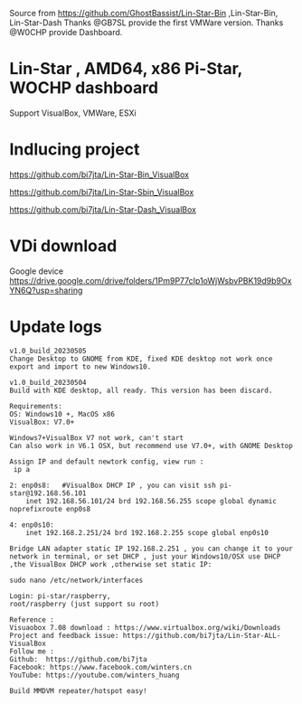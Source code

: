 Source from https://github.com/GhostBassist/Lin-Star-Bin ,Lin-Star-Bin, Lin-Star-Dash
  Thanks @GB7SL provide the first VMWare version.
  Thanks @W0CHP provide Dashboard.

# Lin-Star , AMD64, x86 Pi-Star, WOCHP dashboard
Support VisualBox, VMWare, ESXi

# Indlucing project
https://github.com/bi7jta/Lin-Star-Bin_VisualBox

https://github.com/bi7jta/Lin-Star-Sbin_VisualBox

https://github.com/bi7jta/Lin-Star-Dash_VisualBox

# VDi download
Google device https://drive.google.com/drive/folders/1Pm9P77cIp1oWjWsbvPBK19d9b9OxYN6Q?usp=sharing

# Update logs
````
v1.0_build_20230505
Change Desktop to GNOME from KDE, fixed KDE desktop not work once export and import to new Windows10.

v1.0_build_20230504
Build with KDE desktop, all ready. This version has been discard.
````

````
Requirements:
OS: Windows10 +, MacOS x86
VisualBox: V7.0+  

Windows7+VisualBox V7 not work, can't start 
Can also work in V6.1 OSX, but recommend use V7.0+, with GNOME Desktop 

Assign IP and default newtork config, view run :
 ip a

2: enp0s8:   #VisualBox DHCP IP , you can visit ssh pi-star@192.168.56.101  
    inet 192.168.56.101/24 brd 192.168.56.255 scope global dynamic noprefixroute enp0s8

4: enp0s10:   
    inet 192.168.2.251/24 brd 192.168.2.255 scope global enp0s10 

Bridge LAN adapter static IP 192.168.2.251 , you can change it to your network in terminal, or set DHCP , just your Windows10/OSX use DHCP ,the VisualBox DHCP work ,otherwise set static IP:

sudo nano /etc/network/interfaces

Login: pi-star/raspberry,
root/raspberry (just support su root)

Reference :
Visuaobox 7.08 download : https://www.virtualbox.org/wiki/Downloads
Project and feedback issue: https://github.com/bi7jta/Lin-Star-ALL-VisualBox
Follow me :
Github:  https://github.com/bi7jta
Facebook: https://www.facebook.com/winters.cn
YouTube: https://youtube.com/winters_huang

Build MMDVM repeater/hotspot easy!
````




